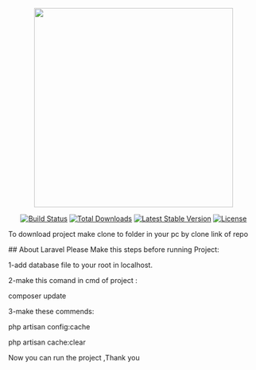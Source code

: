 <p align="center"><img src="https://res.cloudinary.com/dtfbvvkyp/image/upload/v1566331377/laravel-logolockup-cmyk-red.svg" width="400"></p>

<p align="center">
<a href="https://travis-ci.org/laravel/framework"><img src="https://travis-ci.org/laravel/framework.svg" alt="Build Status"></a>
<a href="https://packagist.org/packages/laravel/framework"><img src="https://poser.pugx.org/laravel/framework/d/total.svg" alt="Total Downloads"></a>
<a href="https://packagist.org/packages/laravel/framework"><img src="https://poser.pugx.org/laravel/framework/v/stable.svg" alt="Latest Stable Version"></a>
<a href="https://packagist.org/packages/laravel/framework"><img src="https://poser.pugx.org/laravel/framework/license.svg" alt="License"></a>
</p>
<p>To download project make clone to folder in your pc by clone link of repo</p>
## About Laravel
Please Make this steps before running Project:
<p>1-add database file to your root in localhost.</p>
<p>2-make this comand in cmd of project :</p>
    composer update
<p>3-make these commends:</p>
  <p> php artisan config:cache </p>
 <p>  php artisan cache:clear </p>
   
<p>Now you can run the project ,Thank you  </p> 
